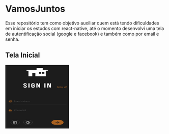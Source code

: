 # VamosJuntos
Esse repositório tem como objetivo auxiliar quem está tendo dificuldades em iniciar os estudos com react-native, até o momento desenvolvi uma tela de autentificação social (google e facebook) e também como por email e senha.


## Tela Inicial 
<img src="https://github.com/PabloProta/VamosJuntos/blob/master/Login.png" width="200" height="200" />
